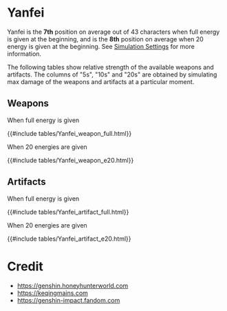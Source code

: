 # Yanfei

Yanfei is the **7th** position on average out of 43
characters when full energy is given at the beginning, and is the
**8th** position on average when 20 energy is given at the
beginning. See [Simulation Settings](./simulation_settings.md) for more
information.

The following tables show relative strength of the available weapons and
artifacts. The columns of "5s", "10s" and "20s" are obtained by
simulating max damage of the weapons and artifacts at a particular
moment.

## Weapons

When full energy is given

{{#include tables/Yanfei_weapon_full.html}}

When 20 energies are given

{{#include tables/Yanfei_weapon_e20.html}}

## Artifacts

When full energy is given

{{#include tables/Yanfei_artifact_full.html}}

When 20 energies are given

{{#include tables/Yanfei_artifact_e20.html}}

# Credit

- <https://genshin.honeyhunterworld.com>
- <https://keqingmains.com>
- <https://genshin-impact.fandom.com>
